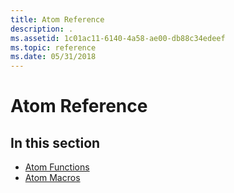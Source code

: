 ```yaml
---
title: Atom Reference
description: .
ms.assetid: 1c01ac11-6140-4a58-ae00-db88c34edeef
ms.topic: reference
ms.date: 05/31/2018
---
```


# Atom Reference

## In this section

-   [Atom Functions](atoms-functions.md)
-   [Atom Macros](atoms-macros.md)

 

 




